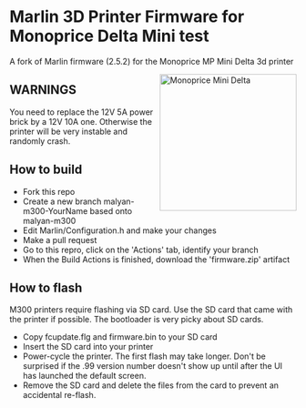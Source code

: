 # Marlin 3D Printer Firmware for Monoprice Delta Mini test

A fork of Marlin firmware (2.5.2) for the Monoprice MP Mini Delta 3d printer

<img alt="Monoprice Mini Delta" height="240" align="right"
 src="https://github.com/papabricole/Marlin/raw/malyan-m300/mpminidelta.png" />

## WARNINGS

You need to replace the 12V 5A power brick by a 12V 10A one. Otherwise the printer will be very instable and randomly crash.

## How to build

 - Fork this repo
 - Create a new branch malyan-m300-YourName based onto malyan-m300
 - Edit Marlin/Configuration.h and make your changes
 - Make a pull request
 - Go to this repro, click on the 'Actions' tab, identify your branch
 - When the Build Actions is finished, download the 'firmware.zip' artifact
 
## How to flash

M300 printers require flashing via SD card. Use the SD card that came with the printer if possible. The bootloader is very picky about SD cards.

 - Copy fcupdate.flg and firmware.bin to your SD card
 - Insert the SD card into your printer
 - Power-cycle the printer. The first flash may take longer. Don't be surprised if the .99 version number doesn't show up until after the UI has launched the default screen.
 - Remove the SD card and delete the files from the card to prevent an accidental re-flash.

